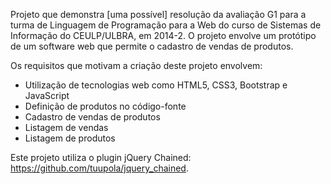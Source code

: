 Projeto que demonstra [uma possível] resolução da avaliação G1 para a turma de Linguagem de Programação para a Web do curso de Sistemas de Informação do CEULP/ULBRA, em 2014-2. O projeto envolve um protótipo de um software web que permite o cadastro de vendas de produtos.

Os requisitos que motivam a criação deste projeto envolvem:
* Utilização de tecnologias web como HTML5, CSS3, Bootstrap e JavaScript
* Definição de produtos no código-fonte
* Cadastro de vendas de produtos
* Listagem de vendas
* Listagem de produtos

Este projeto utiliza o plugin jQuery Chained: https://github.com/tuupola/jquery_chained.
